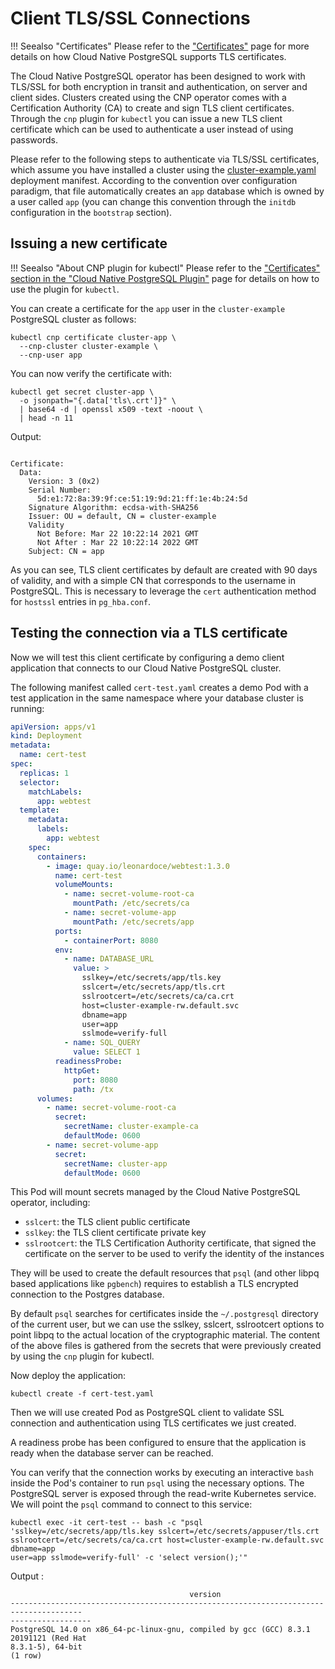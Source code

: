 # Client TLS/SSL Connections

!!! Seealso "Certificates"
    Please refer to the ["Certificates"](certificates.md)
    page for more details on how Cloud Native PostgreSQL supports TLS certificates.

The Cloud Native PostgreSQL operator has been designed to work with TLS/SSL for both encryption in transit and
authentication, on server and client sides. Clusters created using the CNP operator comes with a Certification
Authority (CA) to create and sign TLS client certificates. Through the `cnp` plugin for `kubectl` you can
issue a new TLS client certificate which can be used to authenticate a user instead of using passwords.

Please refer to the following steps to authenticate via TLS/SSL certificates, which assume you have
installed a cluster using the [cluster-example.yaml](samples/cluster-example.yaml) deployment manifest.
According to the convention over configuration paradigm, that file automatically creates an `app` database
which is owned by a user called `app` (you can change this convention through the `initdb` configuration
in the `bootstrap` section).

## Issuing a new certificate

!!! Seealso "About CNP plugin for kubectl"
    Please refer to the ["Certificates" section in the "Cloud Native PostgreSQL Plugin"](cnp-plugin.md#certificates)
    page for details on how to use the plugin for `kubectl`.

You can create a certificate for the `app` user in the `cluster-example` PostgreSQL cluster as follows:

```shell
kubectl cnp certificate cluster-app \
  --cnp-cluster cluster-example \
  --cnp-user app
```

You can now verify the certificate with:

```shell
kubectl get secret cluster-app \
  -o jsonpath="{.data['tls\.crt']}" \
  | base64 -d | openssl x509 -text -noout \
  | head -n 11
```

Output:

```console

Certificate:
  Data:
    Version: 3 (0x2)
    Serial Number:
      5d:e1:72:8a:39:9f:ce:51:19:9d:21:ff:1e:4b:24:5d
    Signature Algorithm: ecdsa-with-SHA256
    Issuer: OU = default, CN = cluster-example
    Validity
      Not Before: Mar 22 10:22:14 2021 GMT
      Not After : Mar 22 10:22:14 2022 GMT
    Subject: CN = app
```

As you can see, TLS client certificates by default are created with 90 days of validity, and with a simple CN that
corresponds to the username in PostgreSQL. This is necessary to leverage the `cert` authentication method for `hostssl`
entries in `pg_hba.conf`.

## Testing the connection via a TLS certificate

Now we will test this client certificate by configuring a demo client application that connects to our Cloud Native
PostgreSQL cluster.

The following manifest called `cert-test.yaml` creates a demo Pod with a test application
in the same namespace where your database cluster is running:

```yaml
apiVersion: apps/v1
kind: Deployment
metadata:
  name: cert-test
spec:
  replicas: 1
  selector:
    matchLabels:
      app: webtest
  template:
    metadata:
      labels:
        app: webtest
    spec:
      containers:
        - image: quay.io/leonardoce/webtest:1.3.0
          name: cert-test
          volumeMounts:
            - name: secret-volume-root-ca
              mountPath: /etc/secrets/ca
            - name: secret-volume-app
              mountPath: /etc/secrets/app
          ports:
            - containerPort: 8080
          env:
            - name: DATABASE_URL
              value: >
                sslkey=/etc/secrets/app/tls.key
                sslcert=/etc/secrets/app/tls.crt
                sslrootcert=/etc/secrets/ca/ca.crt
                host=cluster-example-rw.default.svc
                dbname=app
                user=app
                sslmode=verify-full
            - name: SQL_QUERY
              value: SELECT 1
          readinessProbe:
            httpGet:
              port: 8080
              path: /tx
      volumes:
        - name: secret-volume-root-ca
          secret:
            secretName: cluster-example-ca
            defaultMode: 0600
        - name: secret-volume-app
          secret:
            secretName: cluster-app
            defaultMode: 0600
```

This Pod will mount secrets managed by the Cloud Native PostgreSQL operator, including:

* `sslcert`: the TLS client public certificate
* `sslkey`: the TLS client certificate private key
* `sslrootcert`: the TLS Certification Authority certificate, that signed the certificate on
  the server to be used to verify the identity of the instances

They will be used to create the default resources that `psql` (and other libpq based applications like `pgbench`)
requires to establish a TLS encrypted connection to the Postgres database.

By default `psql` searches for certificates inside the `~/.postgresql` directory of the current user, but we can use
the sslkey, sslcert, sslrootcert options to point libpq to the actual location of the cryptographic material.
The content of the above files is gathered from the secrets that were previously created by using the `cnp` plugin for
kubectl.

Now deploy the application:

```shell
kubectl create -f cert-test.yaml
```

Then we will use created Pod as PostgreSQL client to validate SSL connection and
authentication using TLS certificates we just created.

A readiness probe has been configured to ensure that the application is ready when the database server can be
reached.

You can verify that the connection works by executing an interactive `bash` inside the Pod's container to run `psql`
using the necessary options. The PostgreSQL server is exposed through the read-write Kubernetes service. We will point
the `psql` command to connect to this service:

```shell
kubectl exec -it cert-test -- bash -c "psql
'sslkey=/etc/secrets/app/tls.key sslcert=/etc/secrets/appuser/tls.crt
sslrootcert=/etc/secrets/ca/ca.crt host=cluster-example-rw.default.svc dbname=app
user=app sslmode=verify-full' -c 'select version();'"
```

Output :

```console
                                        version
--------------------------------------------------------------------------------------
------------------
PostgreSQL 14.0 on x86_64-pc-linux-gnu, compiled by gcc (GCC) 8.3.1 20191121 (Red Hat
8.3.1-5), 64-bit
(1 row)
```
